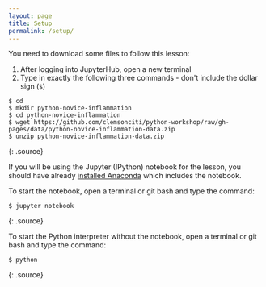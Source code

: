 ```yaml
---
layout: page
title: Setup
permalink: /setup/
---
```


You need to download some files to follow this lesson:

1. After logging into JupyterHub, open a new terminal
1. Type in exactly the following three commands - don't include the dollar sign (`$`)

~~~
$ cd
$ mkdir python-novice-inflammation
$ cd python-novice-inflammation
$ wget https://github.com/clemsonciti/python-workshop/raw/gh-pages/data/python-novice-inflammation-data.zip
$ unzip python-novice-inflammation-data.zip
~~~
{: .source}

If you will be using the Jupyter (IPython) notebook for the lesson,
you should have already
[installed Anaconda](http://swcarpentry.github.io/workshop-template/#setup)
which includes the notebook.

To start the notebook, open a terminal or git bash and type the command:

~~~
$ jupyter notebook
~~~
{: .source}

To start the Python interpreter without the notebook, open a terminal or git bash and type the command:

~~~
$ python
~~~
{: .source}
